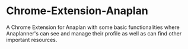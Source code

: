# Chrome-Extension-Anaplan
A Chrome Extension for Anaplan with some basic functionalities where Anaplanner's can see and manage their profile as well as can find other important resources.
